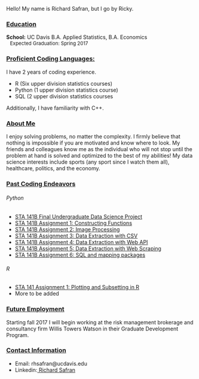 Hello! My name is Richard Safran, but I go by Ricky.
<h3><b><u>Education</u></b></h3>
  <b>School:</b> UC Davis B.A. Applied Statistics, B.A. Economics<br>
  <span style="display:inline-block; width: 10;"></span><font size = '-1'>Expected Graduation: Spring 2017</font><br>
<h3><b><u>Proficient Coding Languages:</u></b></h3>
I have 2 years of coding experience.
  <ul>
    <li>R (Six upper division statistics courses)</li>
    <li>Python (1 upper division statistics course)</li>
    <li>SQL (2 upper division statistics courses</li>
  </ul>
Additionally, I have familiarity with C++.
<h3><b><u>About Me</u></b></h3>
I enjoy solving problems, no matter the complexity. I firmly believe that nothing is impossible if you are motivated and know where to look. My friends and colleagues know me as the individual who will not stop until the problem at hand is solved and optimized to the best of my abilities! My data science interests include sports (any sport since I watch them all), healthcare, politics, and the economy.
<h3><b><u>Past Coding Endeavors</u></b></h3>
<h6>Python</h6>
  <ul>
    <li> <a href="STA 141B (Python)/Final Project-Undergraduate Data Sceince Project.html"> STA 141B Final Undergraduate Data Science Project</a></li>
    <li> <a href="STA 141B (Python)/HW 1 (Constructing Doomsday Algorithm).html"> STA 141B Assignment 1: Constructing Functions</a></li>
    <li> <a href="STA 141B (Python)/HW 2 (Image Processing).html"> STA 141B Assignment 2: Image Processing</a></li>
    <li> <a href="STA 141B (Python)/HW 3 (Extracting Data Through CSV).html"> STA 141B Assignment 3: Data Extraction with CSV</a></li>
    <li> <a href="STA 141B (Python)/HW 4 (Extracting Data Through Web API using Json).html"> STA 141B Assignment 4: Data Extraction with Web API</a></li>
    <li> <a href="STA 141B (Python)/HW 5 (Extracting Data Trhough HTML Web Scraping).html.html"> STA 141B Assignment 5: Data Extraction with Web Scraping</a></li>
    <li> <a href="STA 141B (Python)/HW 6 (SQL and Mapping Analysis).html"> STA 141B Assignment 6: SQL and mapping packages</a></li> 
  </ul>
<h6>R</h6>
  <ul>
    <li> <a href="STA 141 (R)/Assignment 1 (Plotting and Subsetting in R)/HW 1 Complete.html"> STA 141 Assignment 1: Plotting and Subsetting in R</a></li>
    <li> More to be added</li>
  </ul>

<h3><b><u>Future Employment</u></b></h3>
Starting fall 2017 I will begin working at the risk management brokerage and consultancy firm Willis Towers Watson in their Graduate Development Program.

<h3><b><u>Contact Information</u></b></h3>
  <ul>
     <li>Email: <div style="display: inline">rhsafran@ucdavis.edu</div></li>
     <li>Linkedin:<div style="display: inline"><a href="https://www.linkedin.com/in/richardsafran/"> Richard Safran</a></div></li>
  </ul>
